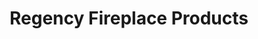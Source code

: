 ---
title: "Regency Fireplace Products"
url: /fredericksburg/regency-fireplace-products/
shop: Haushaltsartikel
---
